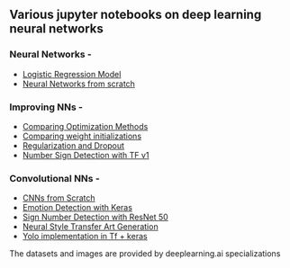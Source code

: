 ## Various jupyter notebooks on deep learning neural networks 

### Neural Networks - 
 - [Logistic Regression Model](https://github.com/happyApe/ai_notebooks/blob/master/neural%20networks/Logistic%20Regression%20Cat%20Classifier.ipynb)
 - [Neural Networks from scratch](https://github.com/happyApe/ai_notebooks/blob/master/neural%20networks/Deep%20Neural%20Network.ipynb)

### Improving NNs - 
 - [Comparing Optimization Methods](https://github.com/happyApe/ai_notebooks/blob/master/improving%20neural%20networks/Comparing%20different%20optimization%20methods.ipynb)
 - [Comparing weight initializations](https://github.com/happyApe/ai_notebooks/blob/master/improving%20neural%20networks/Comparing%20different%20weights%20initializations.ipynb)
 - [Regularization and Dropout](https://github.com/happyApe/ai_notebooks/blob/master/improving%20neural%20networks/Comparing%20Regularization%20and%20Dropout%20mechanism.ipynb)
 - [Number Sign Detection with TF v1](https://github.com/happyApe/ai_notebooks/blob/master/improving%20neural%20networks/What's%20the%20Number%20(Tensorflow%20v1).ipynb)
 
### Convolutional NNs - 
 - [CNNs from Scratch](https://github.com/happyApe/ai_notebooks/blob/master/Convolutional%20Neural%20Networks/CNNs%20from%20scratch.ipynb)  
 - [Emotion Detection with Keras](https://github.com/happyApe/ai_notebooks/blob/master/Convolutional%20Neural%20Networks/Emotion%20detection%20with%20Keras.ipynb)
 - [Sign Number Detection with ResNet 50](https://github.com/happyApe/ai_notebooks/blob/master/Convolutional%20Neural%20Networks/Residual%20Networks.ipynb)
 - [Neural Style Transfer Art Generation](https://github.com/happyApe/ai_notebooks/blob/master/Convolutional%20Neural%20Networks/Neural%20Style%20Transfer%20.ipynb)
 - [Yolo implementation in Tf + keras](https://github.com/happyApe/ai_notebooks/blob/master/Convolutional%20Neural%20Networks/YOLO%20with%20TF%20%26%20Keras.ipynb)

The datasets and images are provided by deeplearning.ai specializations
